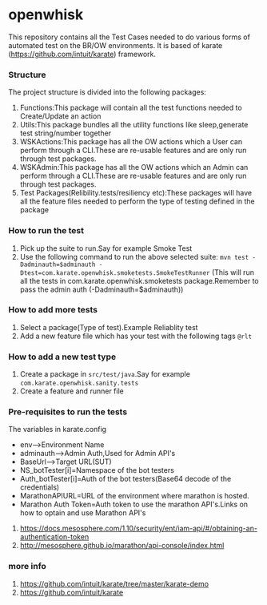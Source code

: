# openwhisk
This repository contains all the Test Cases needed to do various forms of automated test on the BR/OW environments.
It is based of karate (https://github.com/intuit/karate) framework. 

### Structure
The project structure is divided into the following packages:
1. Functions:This package will contain all the test functions needed to Create/Update an action
2. Utils:This package bundles all the utility functions like sleep,generate test string/number together
3. WSKActions:This package has all the OW actions which a User can perform through a CLI.These are re-usable features and are only run through test packages.
4. WSKAdmin:This package has all the OW actions which an Admin can perform through a CLI.These are re-usable features and are only run through test packages.
5. Test Packages(Relibility.tests/resiliency etc):These packages will have all the feature files needed to perform the type of testing defined in the package


### How to run the test
1. Pick up the suite to run.Say for example Smoke Test
2. Use the following command to run the above selected suite: `mvn test -Dadminauth=$adminauth -Dtest=com.karate.openwhisk.smoketests.SmokeTestRunner` (This will run all the tests in com.karate.openwhisk.smoketests package.Remember to pass the admin auth (-Dadminauth=$adminauth))


### How to add more tests

1. Select a package(Type of test).Example Reliablity test
2. Add a new feature file which has your test with the following tags `@rlt`

### How to add a new test type
1. Create a package in `src/test/java`.Say for example `com.karate.openwhisk.sanity.tests`
2. Create a feature and runner file 


### Pre-requisites to run the tests
The variables in karate.config

* env-->Environment Name
* adminauth-->Admin Auth,Used for Admin API's
* BaseUrl-->Target URL(SUT)
* NS_botTester[i]=Namespace of the bot testers
* Auth_botTester[i]=Auth of the bot testers(Base64 decode of the credentials)
* MarathonAPIURL=URL of the environment where marathon is hosted.
* Marathon Auth Token=Auth token to use the marathon API's.Links on how to optain and use Marathon API's
1. https://docs.mesosphere.com/1.10/security/ent/iam-api/#/obtaining-an-authentication-token
2. http://mesosphere.github.io/marathon/api-console/index.html



### more info
1. https://github.com/intuit/karate/tree/master/karate-demo
2. https://github.com/intuit/karate
